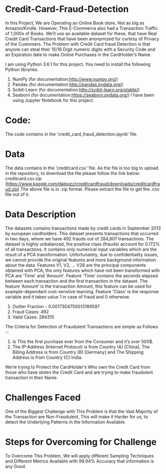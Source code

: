 # Credit-Card-Fraud-Detection
In this Project, We are Operating an Online Book store, Not as big as Amazon/Kindle. However, This E-Commerce also had a Transaction Traffic of 1,000s of Books. We’ll use an available dataset for these, that have Real Credit Card Transactions that have been anonymized for curtesy of Privacy of the Customers. The Problem with Credit Card fraud Detection is that anyone can steal their 15/16 Digit numeric digits with a Security Code and an Expiration date to make Online Purchases in the CardHolder’s Name.

I am using Python 3.6.1 for this project. You need to install the following Python libraries.
 1. NumPy (for documentation:http://www.numpy.org/)
 2. Pandas (for documentation:http://pandas.pydata.org/)
 3. Scikit-Learn (for documentation:http://scikit-learn.org/stable/)
 4. Seaborn (for documentation:https://seaborn.pydata.org/)
I have been using Jupyter Notebook for this project.

# Code:
The code contains in the 'credit_card_fraud_detection.ipynb' file.
# Data
The data contains in the 'creditcard.csv' file.
As the file is too big to upload in the repository, to download the file please follow the link below:
creditcard.csv.zip (https://www.kaggle.com/dalpozz/creditcardfraud/downloads/creditcardfraud.zip)
The above file is in .zip format. Please extract the file to get the .csv file out of it.

# Data Description
The datasets contains transactions made by credit cards in September 2013 by european cardholders. This dataset presents transactions that occurred in two days, where we have 492 frauds out of 284,807 transactions. The dataset is highly unbalanced, the positive class (frauds) account for 0.172% of all transactions.
It contains only numerical input variables which are the result of a PCA transformation. Unfortunately, due to confidentiality issues, we cannot provide the original features and more background information about the data. Features V1, V2, ... V28 are the principal components obtained with PCA, the only features which have not been transformed with PCA are 'Time' and 'Amount'. Feature 'Time' contains the seconds elapsed between each transaction and the first transaction in the dataset. The feature 'Amount' is the transaction Amount, this feature can be used for example-dependant cost-senstive learning. Feature 'Class' is the response variable and it takes value 1 in case of fraud and 0 otherwise.
1. Outlier Fraction - 0.0017304750013189597
2. Fraud Cases: 492
3. Valid Cases: 284315


 The Criteria for Detection of Fraudulent Transactions are simple as Follows -:

  1. Is This the first purchase ever from the Consumer and it’s over 500$.
  2. The IP-Address (Internet Protocol) is from Country (A) [China], The Billing Address is from Country (B) [Germany] and The Shipping      Address is from Country (C) India.

We’re trying to Protect the CardHolder’s Who own the Credit Card from those who have stolen the Credit Card and are trying to make fraudulent transaction in their Name.

# Challenges Faced
One of the Biggest Challenge with This Problem is that the Vast Majority of the Transaction are Non-Fraudulent, This will make it Harder for us, to detect the Underlying Patterns in the Information Available.
# Steps for Overcoming for Challenge
To Overcome This Problem, We will apply different Sampling Techniques and Different Metrics Available with 99.94% Accuracy that information is any Good.

